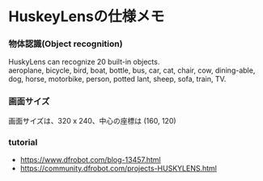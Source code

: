 # HuskeyLensの仕様メモ

### 物体認識(Object recognition)
HuskyLens can recognize 20 built-in objects. <br>
aeroplane, bicycle, bird, boat, bottle, bus, car, cat, chair, cow, dining-able, dog, horse, motorbike, person, potted lant, sheep, sofa, train, TV.

### 画面サイズ
画面サイズは、320 x 240、中心の座標は (160, 120)










### tutorial<br>
- https://www.dfrobot.com/blog-13457.html
- https://community.dfrobot.com/projects-HUSKYLENS.html
